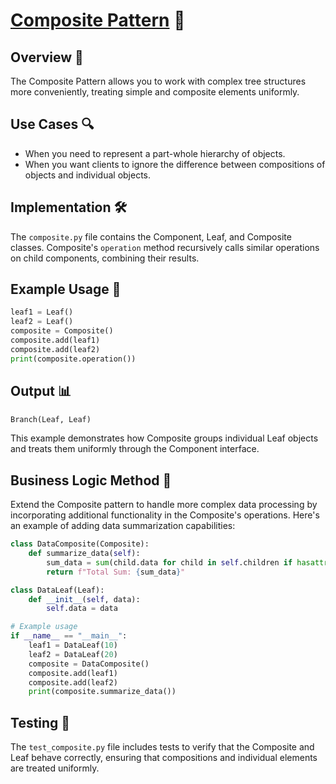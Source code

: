 # [Composite Pattern](../) 🌳

## Overview 📖
The Composite Pattern allows you to work with complex tree structures more conveniently, treating simple and composite elements uniformly.

## Use Cases 🔍
- When you need to represent a part-whole hierarchy of objects.
- When you want clients to ignore the difference between compositions of objects and individual objects.

## Implementation 🛠️
The `composite.py` file contains the Component, Leaf, and Composite classes. Composite's `operation` method recursively calls similar operations on child components, combining their results.

## Example Usage 📝
```python
leaf1 = Leaf()
leaf2 = Leaf()
composite = Composite()
composite.add(leaf1)
composite.add(leaf2)
print(composite.operation())
```
## Output 📊
```python
Branch(Leaf, Leaf)
```
This example demonstrates how Composite groups individual Leaf objects and treats them uniformly through the Component interface.

## Business Logic Method 🧠

Extend the Composite pattern to handle more complex data processing by incorporating additional functionality in the Composite's operations. Here's an example of adding data summarization capabilities:

```python
class DataComposite(Composite):
    def summarize_data(self):
        sum_data = sum(child.data for child in self.children if hasattr(child, 'data'))
        return f"Total Sum: {sum_data}"

class DataLeaf(Leaf):
    def __init__(self, data):
        self.data = data

# Example usage
if __name__ == "__main__":
    leaf1 = DataLeaf(10)
    leaf2 = DataLeaf(20)
    composite = DataComposite()
    composite.add(leaf1)
    composite.add(leaf2)
    print(composite.summarize_data())

```

## Testing 🧪
The `test_composite.py` file includes tests to verify that the Composite and Leaf behave correctly, ensuring that compositions and individual elements are treated uniformly.